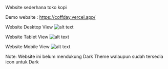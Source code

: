 Website sederhana toko kopi

Demo website : https://coffday.vercel.app/

Website Desktop View
![alt text](https://github.com/Kamalhi/COFFDAY/blob/main/coffday(desktop).png?raw=true)

Website Tablet View
![alt text](https://github.com/Kamalhi/COFFDAY/blob/main/coffday(tablet).png?raw=true)

Website Mobile View
![alt text](https://github.com/Kamalhi/COFFDAY/blob/main/coffday(mobile).png?raw=true)


Note: Website ini belum mendukung Dark Theme walaupun sudah tersedia icon untuk Dark
